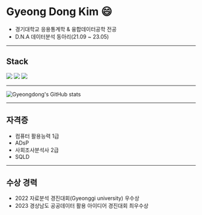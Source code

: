 # Gyeong Dong Kim 😄
  - 경기대학교 응용통계학 & 융합데이터공학 전공  
  - D.N.A 데이터분석 동아리(21.09 ~ 23.05)


---


## Stack 
<img src="https://img.shields.io/badge/Python-3766AB?style=flat-square&logo=Python&logoColor=gray"/> <img src="https://img.shields.io/badge/R-276DC3?style=flat-square&logo=R&logoColor=blue"/> <img src="https://img.shields.io/badge/MySQL-4479A1?style=flat-square&logo=MySQL&logoColor=black"/>


--- 


![Gyeongdong's GitHub stats](https://github-readme-stats.vercel.app/api?username=gyeongdong13&show_icons=true&theme=radical)


---


## 자격증
  - 컴퓨터 활용능력 1급
  - ADsP
  - 사회조사분석사 2급
  - SQLD
  

---


## 수상 경력
  - 2022 자료분석 경진대회(Gyeonggi university) 우수상
  - 2023 경상남도 공공데이터 활용 아이디어 경진대회 최우수상





<!--
**gyeongdong13/gyeongdong13** is a ✨ _special_ ✨ repository because its `README.md` (this file) appears on your GitHub profile.

Here are some ideas to get you started:

- 🔭 I’m currently working on ...
- 🌱 I’m currently learning ...
- 👯 I’m looking to collaborate on ...
- 🤔 I’m looking for help with ...
- 💬 Ask me about ...
- 📫 How to reach me: ...
- 😄 Pronouns: ...
- ⚡ Fun fact: ...
-->
